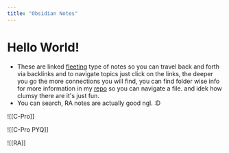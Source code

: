 ```yaml
---
title: "Obsidian Notes"
---
```

# Hello World!
- These are linked [fleeting](https://www.fleetingnotes.app/) type of notes so you can travel back and forth via backlinks and to navigate topics just click on the links, the deeper you go the more connections you will find, you can find folder wise info for more information in my [repo](https://github.com/MostlyKIGuess/cproweb) so you can navigate a file. 
and idek how clumsy there are it's just fun.
- You can search, RA notes are actually good ngl. :D


![[C-Pro]]


![[C-Pro PYQ]]

![[RA]]
